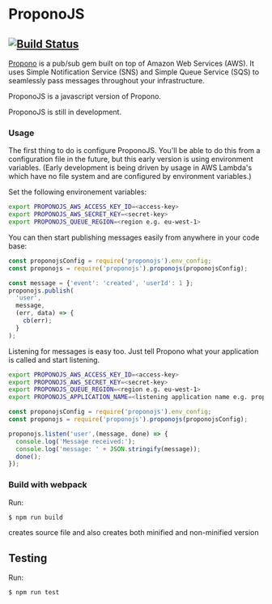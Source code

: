 # ProponoJS
[![Build Status](https://travis-ci.org/malcyL/proponojs.svg?branch=master)](https://travis-ci.org/malcyL/proponojs)
---
[Propono](https://github.com/iHiD/propono) is a pub/sub gem built on top of Amazon Web Services (AWS). It uses Simple Notification Service (SNS) and Simple Queue Service (SQS) to seamlessly pass messages throughout your infrastructure.

ProponoJS is a javascript version of Propono.

ProponoJS is still in development.

### Usage

The first thing to do is configure ProponoJS. You'll be able to do this from
a configuration file in the future, but this early version is using environment
variables. (Early development is being driven by usage in AWS Lambda's which have
no file system and are configured by environment variables.)

Set the following environement variables:

```bash
export PROPONOJS_AWS_ACCESS_KEY_ID=<access-key>
export PROPONOJS_AWS_SECRET_KEY=<secret-key>
export PROPONOJS_QUEUE_REGION=<region e.g. eu-west-1>
```

You can then start publishing messages easily from anywhere in your code base:

```javascript
const proponojsConfig = require('proponojs').env_config;
const proponojs = require('proponojs').proponojs(proponojsConfig);

const message = {'event': 'created', 'userId': 1 };
proponojs.publish(
  'user', 
  message, 
  (err, data) => {
    cb(err);
  }
);
```

Listening for messages is easy too. Just tell Propono what your application is called and start listening. 

```bash
export PROPONOJS_AWS_ACCESS_KEY_ID=<access-key>
export PROPONOJS_AWS_SECRET_KEY=<secret-key>
export PROPONOJS_QUEUE_REGION=<region e.g. eu-west-1>
export PROPONOJS_APPLICATION_NAME=<listening application name e.g. proponojs-test>
```

```javascript
const proponojsConfig = require('proponojs').env_config;
const proponojs = require('proponojs').proponojs(proponojsConfig);

proponojs.listen('user',(message, done) => {
  console.log('Message received:');
  console.log('message: ' + JSON.stringify(message));
  done();
});
```
### Build with webpack
Run:
```bash
$ npm run build
```
creates source file and also creates both minified and non-minified version

## Testing
Run:
```bash
$ npm run test
```
